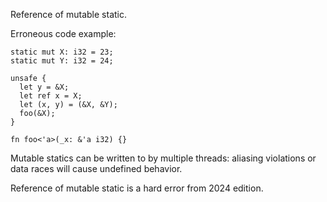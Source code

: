 Reference of mutable static.

Erroneous code example:

```compile_fail,edition2024,E0796
static mut X: i32 = 23;
static mut Y: i32 = 24;

unsafe {
  let y = &X;
  let ref x = X;
  let (x, y) = (&X, &Y);
  foo(&X);
}

fn foo<'a>(_x: &'a i32) {}
```

Mutable statics can be written to by multiple threads: aliasing violations or
data races will cause undefined behavior.

Reference of mutable static is a hard error from 2024 edition.
